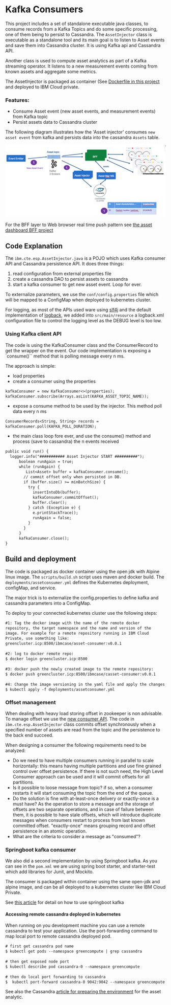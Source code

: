 # Kafka Consumers
This project includes a set of standalone executable java classes, to consume records from a Kafka Topics and do some specific processing, one of them being to persist to Cassandra.
The `AssetInjector` class is executable as a standalone tool and its main goal is to listen to Asset events and save them into Cassandra cluster. It is using Kafka api and Cassandra API.

Another class is used to compute asset analytics as part of a Kafka streaming operator. It listens to a new measurement events coming from known assets and aggregate some metrics.

The AssetInjector is packaged as container (See [Dockerfile in this project](./Dockerfile) and deployed to IBM Cloud private.

### Features:
* Consume Asset event (new asset events, and measurement events) from Kafka topic
* Persist assets data to Cassandra cluster

The following diagram illustrates how the 'Asset injector' consumes `new asset event` from kafka and persists data into the cassandra `Assets` table.

![](docs/new-asset-event-cassandra.png)

For the BFF layer to Web browser real time push pattern see [the asset dashboard BFF project](../asset-dashboard-bff)

## Code Explanation
The `ibm.cte.esp.AssetInjector.java` is a POJO which uses Kafka consumer API and Cassandra persistence API. It does three things:
1. read configuration from external properties file
1. create a cassandra DAO to persist assets to cassandra
1. start a kafka consumer to get new asset event. Loop for ever.

To externalize parameters, we use the `conf/config.properties` file which will be mapped to a ConfigMap when deployed to kubernetes cluster.

For logging, as most of the APIs used ware using [slf4j](https://www.slf4j.org) and the default implementation of [logback](https://logback.qos.ch/), we added into `src/main/resource` a logback.xml configuration file to control the logging level as the DEBUG level is too low.


### Using Kafka client API
The code is using the KafkaConsumer class and the ConsumerRecord to get the wrapper on the event. Our code implementation is exposing a `consume()`` method that is polling message every n ms.

The approach is simple:
* load properties
* create a consumer using the properties
```
kafkaConsumer = new KafkaConsumer<>(properties);
kafkaConsumer.subscribe(Arrays.asList(KAFKA_ASSET_TOPIC_NAME));
```
* expose a consume method to be used by the injector. This method poll data every n ms
```
ConsumerRecords<String, String> records = kafkaConsumer.poll(KAFKA_POLL_DURATION);
```
* the main class loop fore ever, and use the consume() method and process (save to cassandra) the n events received
```
public void run() {
  logger.info("########### Asset Injector START ##########");
      boolean runAgain = true;
      while (runAgain) {
         List<Asset> buffer = kafkaConsumer.consume();
        // commit offset only when persisted in DB.
        if (buffer.size() >= minBatchSize) {
          try {
            insertIntoDb(buffer);
            kafkaConsumer.commitOffset();
            buffer.clear();
          } catch (Exception e) {
            e.printStackTrace();
            runAgain = false;
          }
        }
      }
      kafkaConsumer.close();
}
```

## Build and deployment
The code is packaged as docker container using the open jdk with Alpine linux image. The `scripts/build.sh` script uses maven and docker build. The `deployments/assetconsumer.yml` defines the Kubernetes deployment, configMap, and service.

The major trick is to externalize the config.properties to define kafka and cassandra parameters into a ConfigMap.

To deploy to your connected kubernetes cluster use the following steps:
```
#1: Tag the docker image with the name of the remote docker repository, the target namespace and the name and version of the image. For example for a remote repository running in IBM Cloud Private, use something like:
greencluster.icp:8500/ibmcase/asset-consumer:v0.0.1

#2: log to docker remote repo:
$ docker login greencluster.icp:8500

#3: docker push the newly created image to the remote repository:
$ docker push greencluster.icp:8500/ibmcase/casset-consumer:v0.0.1

#4: Change the image versioning in the yaml file and apply the changes
$ kubectl apply -f deployments/assetconsumer.yml
```

### Offset management
When dealing with heavy load storing offset in zookeeper is non advisable. To manage offset we use the [new consumer API](https://kafka.apache.org/090/javadoc/index.html?org/apache/kafka/clients/consumer/KafkaConsumer.html).
The code in `ibm.cte.esp.AssetInjector` class commits offset synchronously when a specified number of assets are read from the topic and the persistence to the back end succeed.

When designing a consumer the following requirements need to be analyzed:
* Do we need to have multiple consumers running in parallel to scale horizontally: this means having multiple partitions and use fine grained control over offset persistence. If there is not such need, the High Level Consumer approach can be used and it will commit offsets for all partitions.
* Is it possible to loose message from topic? if so, when a consumer restarts it will start consuming the topic from the end of the queue.
* Do the solution is fine with at-least-once delivery or exactly-once is a must have? As the operation to store a message and the storage of offsets are two separate operations, and in case of failure between them, it is possible to have stale offsets, which will introduce duplicate messages when consumers restart to process from last known committed offset. "exactly-once" means grouping record and offset persistence in an atomic operation.
* What are the criteria to consider a message as "consumed"?  

### Springboot kafka consumer
We also did a second implementation by using Springboot kafka. As you can see in the `pom.xml` we are using spring boot starter, and starter-test which add libraries for Junit, and Mockito.

The consumer is packaged within container using the same open-jdk and alpine image, and can be all deployed to a kubernetes cluster like IBM Cloud Private.

See [this article](https://docs.spring.io/spring-kafka/reference/htmlsingle/#_receiving_messages) for detail on how to use springboot kafka


#### Accessing remote cassandra deployed in kubernetes

When running on you development machine you can use a remote cassandra to test your application. Use the port-forwarding command to map local port to remote cassandra deployed pod.

```
# first get cassandra pod name
$ kubectl get pods --namespace greencompute | grep cassandra

# then get exposed node port
$ kubectl describe pod cassandra-0 --namespace greencompute

# then do local port forwarding to cassandra
$  kubectl port-forward cassandra-0 9042:9042 --namespace greencompute
```

 See also the Cassandra [article for preparing the environment](../docs/cassandra/readme.md) for the asset analytic.
